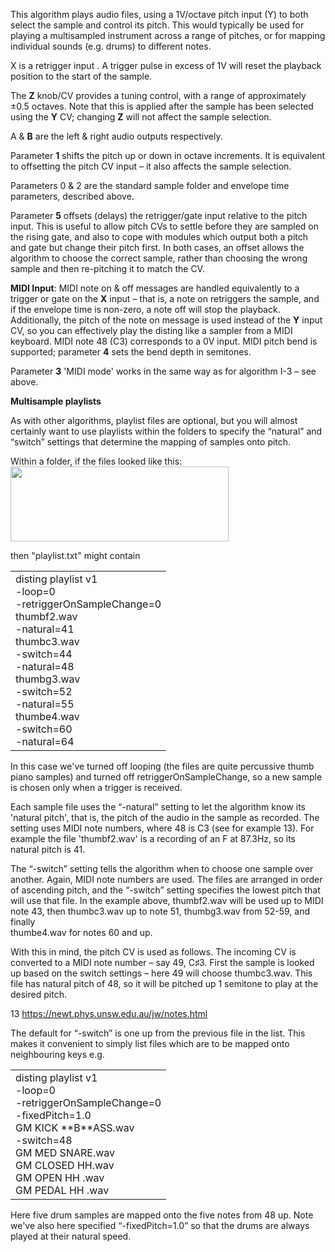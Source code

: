 
This algorithm plays audio files, using a 1V/octave pitch input (Y) to
both select the sample and control its pitch. This would typically be
used for playing a multisampled instrument across a range of pitches,
or for mapping individual sounds (e.g. drums) to different notes.

X is a retrigger input . A trigger pulse in excess of 1V will reset the
playback position to the start of the sample.

The **Z** knob/CV provides a tuning control, with a range of approximately
±0.5 octaves. Note that this is applied after the sample has been
selected using the **Y** CV; changing **Z** will not affect the sample
selection.

A & **B** are the left & right audio outputs respectively.

Parameter **1** shifts the pitch up or down in octave increments. It is
equivalent to offsetting the pitch CV input – it also affects the
sample selection.

Parameters 0 & 2 are the standard sample folder and envelope time
parameters, described above.

Parameter **5** offsets (delays) the retrigger/gate input relative to the
pitch input. This is useful to allow pitch CVs to settle before they
are sampled on the rising gate, and also to cope with modules which
output both a pitch and gate but change their pitch first. In both
cases, an offset allows the algorithm to choose the correct sample,
rather than choosing the wrong sample and then re-pitching it to match
the CV.

**MIDI Input**: MIDI note on & off messages are handled equivalently
to a trigger or gate on the **X** input – that is, a note on retriggers
the sample, and if the envelope time is non-zero, a note off will stop
the playback. Additionally, the pitch of the note on message is used
instead of the **Y** input CV, so you can effectively play the disting
like a sampler from a MIDI keyboard. MIDI note 48 (C3) corresponds to
a 0V input. MIDI pitch bend is supported; parameter **4** sets the bend
depth in semitones.

Parameter **3** 'MIDI mode' works in the same way as for algorithm I-3 –
see above.

**Multisample playlists**

As with other algorithms, playlist files are optional, but you will
almost certainly want to use playlists within the folders to specify
the “natural” and “switch” settings that determine the mapping of
samples onto pitch.

Within a folder, if the files looked like this:  
<img src="ef251f30afcb4aceb4f72b4bc9795a77/media/image7.png" style="width:3.63333in;height:1.24861in" />

then "playlist.txt" might contain

<table>
<tbody>
<tr class="odd">
<td>disting playlist v1<br />
-loop=0<br />
-retriggerOnSampleChange=0<br />
thumbf2.wav<br />
-natural=41<br />
thumbc3.wav<br />
-switch=44<br />
-natural=48<br />
thumbg3.wav<br />
-switch=52<br />
-natural=55<br />
thumbe4.wav<br />
-switch=60<br />
-natural=64</td>
</tr>
</tbody>
</table>

In this case we've turned off looping (the files are quite percussive
thumb piano samples) and turned off retriggerOnSampleChange, so a new
sample is chosen only when a trigger is received.

Each sample file uses the “-natural” setting to let the algorithm know
its 'natural pitch', that is, the pitch of the audio in the sample as
recorded. The setting uses MIDI note numbers, where 48 is C3 (see for
example 13). For example the file 'thumbf2.wav' is a recording of an F
at 87.3Hz, so its natural pitch is 41.

The “-switch” setting tells the algorithm when to choose one sample
over another. Again, MIDI note numbers are used. The files are
arranged in order of ascending pitch, and the “-switch” setting
specifies the lowest pitch that will use that file. In the example
above, thumbf2.wav will be used up to MIDI note 43, then thumbc3.wav
up to note 51, thumbg3.wav from 52-59, and finally  
thumbe4.wav for notes 60 and up.

With this in mind, the pitch CV is used as follows. The incoming CV is
converted to a MIDI note number – say 49, C♯3. First the sample is
looked up based on the switch settings – here 49 will choose
thumbc3.wav. This file has natural pitch of 48, so it will be pitched
up 1 semitone to play at the desired pitch.

13 https://newt.phys.unsw.edu.au/jw/notes.html

The default for “-switch” is one up from the previous file in the
list. This makes it convenient to simply list files which are to be
mapped onto neighbouring keys e.g.

<table>
<tbody>
<tr class="odd">
<td>disting playlist v1<br />
-loop=0<br />
-retriggerOnSampleChange=0<br />
-fixedPitch=1.0<br />
GM KICK **B**ASS.wav<br />
-switch=48<br />
GM MED SNARE.wav<br />
GM CLOSED HH.wav<br />
GM OPEN HH .wav<br />
GM PEDAL HH .wav</td>
</tr>
</tbody>
</table>

Here five drum samples are mapped onto the five notes from 48 up. Note
we've also here specified “-fixedPitch=1.0” so that the drums are
always played at their natural speed.
